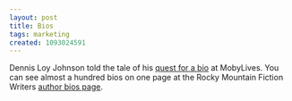 ```yaml
---
layout: post
title: Bios
tags: marketing
created: 1093024591
---
```

 Dennis Loy Johnson told the tale of his [quest for a bio](http://www.mobylives.com/writer_bios.html) at MobyLives.  You can see almost a hundred bios on one page at the Rocky Mountain Fiction Writers [author bios page](http://www.rmfw.org/rmfw_authorbios.php). 
